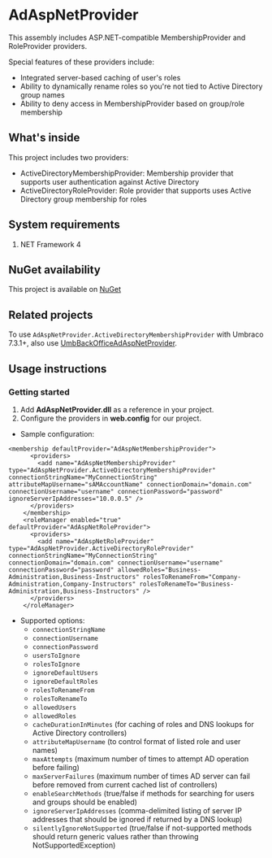 # AdAspNetProvider
This assembly includes ASP.NET-compatible MembershipProvider and RoleProvider providers.

Special features of these providers include:
- Integrated server-based caching of user's roles
- Ability to dynamically rename roles so you're not tied to Active Directory group names
- Ability to deny access in MembershipProvider based on group/role membership

## What's inside
This project includes two providers:
- ActiveDirectoryMembershipProvider: Membership provider that supports user authentication against Active Directory
- ActiveDirectoryRoleProvider: Role provider that supports uses Active Directory group membership for roles

## System requirements
1. NET Framework 4

## NuGet availability
This project is available on [NuGet](https://www.nuget.org/packages/AdAspNetProvider)

## Related projects
To use `AdAspNetProvider.ActiveDirectoryMembershipProvider` with Umbraco 7.3.1+, also use [UmbBackOfficeAdAspNetProvider](https://umbbackofficeadaspnetprovider.codeplex.com/).

## Usage instructions
### Getting started
1. Add **AdAspNetProvider.dll** as a reference in your project.
2. Configure the providers in **web.config** for our project.
  - Sample configuration:
  ```
  <membership defaultProvider="AdAspNetMembershipProvider">
        <providers>
          <add name="AdAspNetMembershipProvider" type="AdAspNetProvider.ActiveDirectoryMembershipProvider" connectionStringName="MyConnectionString" attributeMapUsername="sAMAccountName" connectionDomain="domain.com" connectionUsername="username" connectionPassword="password" ignoreServerIpAddresses="10.0.0.5" />
        </providers>
      </membership>
      <roleManager enabled="true" defaultProvider="AdAspNetRoleProvider">
        <providers>
          <add name="AdAspNetRoleProvider" type="AdAspNetProvider.ActiveDirectoryRoleProvider" connectionStringName="MyConnectionString" connectionDomain="domain.com" connectionUsername="username" connectionPassword="password" allowedRoles="Business-Administration,Business-Instructors" rolesToRenameFrom="Company-Administration,Company-Instructors" rolesToRenameTo="Business-Administration,Business-Instructors" />
        </providers>
      </roleManager>
  ```
  
  - Supported options:
    - `connectionStringName`
    - `connectionUsername`
    - `connectionPassword`
    - `usersToIgnore`
    - `rolesToIgnore`
    - `ignoreDefaultUsers`
    - `ignoreDefaultRoles`
    - `rolesToRenameFrom`
    - `rolesToRenameTo`
    - `allowedUsers`
    - `allowedRoles`
    - `cacheDurationInMinutes` (for caching of roles and DNS lookups for Active Directory controllers)
    - `attributeMapUsername` (to control format of listed role and user names)
    - `maxAttempts` (maximum number of times to attempt AD operation before failing)
    - `maxServerFailures` (maximum number of times AD server can fail before removed from current cached list of controllers)
    - `enableSearchMethods` (true/false if methods for searching for users and groups should be enabled)
    - `ignoreServerIpAddresses` (comma-delimited listing of server IP addresses that should be ignored if returned by a DNS lookup)
    - `silentlyIgnoreNotSupported` (true/false if not-supported methods should return generic values rather than throwing NotSupportedException)
